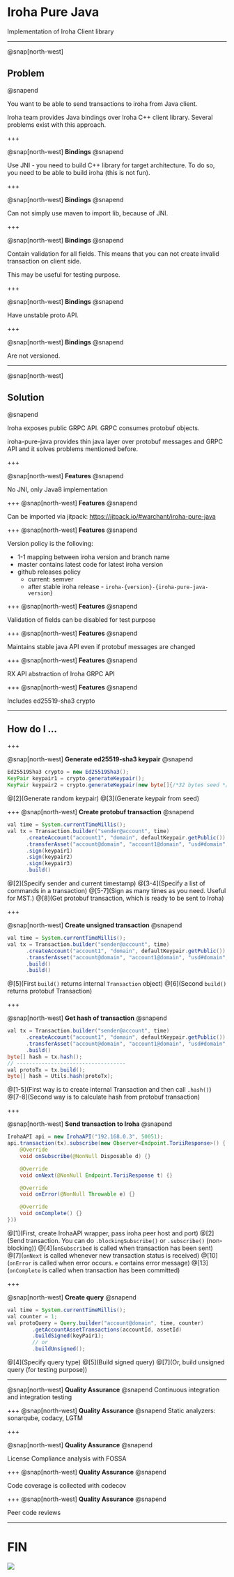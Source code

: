 # Iroha Pure Java
Implementation of Iroha Client library

---

@snap[north-west]
## Problem
@snapend

You want to be able to send transactions to iroha from Java client.

Iroha team provides Java bindings over Iroha C++ client library. Several problems exist with this approach.

+++

@snap[north-west]
**Bindings**
@snapend

Use JNI - you need to build C++ library for target architecture. To do so, you need to be able to build iroha (this is not fun).

+++

@snap[north-west]
**Bindings**
@snapend

Can not simply use maven to import lib, because of JNI.

+++

@snap[north-west]
**Bindings**
@snapend

Contain validation for all fields. This means that you can not create invalid transaction on client side.

This may be useful for testing purpose.

+++

@snap[north-west]
**Bindings**
@snapend

Have unstable proto API.

+++

@snap[north-west]
**Bindings**
@snapend

Are not versioned.

---

@snap[north-west]
## Solution
@snapend

Iroha exposes public GRPC API. GRPC consumes protobuf objects.

iroha-pure-java provides thin java layer over protobuf messages and GRPC API and it solves problems mentioned before.

+++

@snap[north-west]
**Features**
@snapend

No JNI, only Java8 implementation

+++
@snap[north-west]
**Features**
@snapend

Can be imported via jitpack:
https://jitpack.io/#warchant/iroha-pure-java

+++
@snap[north-west]
**Features**
@snapend

Version policy is the folloving:

- 1-1 mapping between iroha version and branch name
- master contains latest code for latest iroha version
- github releases policy
  - current: semver
  - after stable iroha release - `iroha-{version}-{iroha-pure-java-version}`

+++
@snap[north-west]
**Features**
@snapend

Validation of fields can be disabled for test purpose

+++
@snap[north-west]
**Features**
@snapend

Maintains stable java API even if protobuf messages are changed

+++
@snap[north-west]
**Features**
@snapend

RX API abstraction of Iroha GRPC API

+++
@snap[north-west]
**Features**
@snapend

Includes ed25519-sha3 crypto

---

## How do I ...

+++

@snap[north-west]
**Generate ed25519-sha3 keypair**
@snapend

```java
Ed25519Sha3 crypto = new Ed25519Sha3();
KeyPair keypair1 = crypto.generateKeypair();
KeyPair keypair2 = crypto.generateKeypair(new byte[]{/*32 bytes seed */});
```
@[2](Generate random keypair)
@[3](Generate keypair from seed)

+++
@snap[north-west]
**Create protobuf transaction**
@snapend

```java
val time = System.currentTimeMillis();
val tx = Transaction.builder("sender@account", time)
      .createAccount("account1", "domain", defaultKeypair.getPublic())
      .transferAsset("account@domain", "account1@domain", "usd#domain", "description", new BigDecimal(5))
      .sign(keypair1)
      .sign(keypair2)
      .sign(keypair3)
      .build()
```
@[2](Specify sender and current timestamp)
@[3-4](Specify a list of commands in a transaction)
@[5-7](Sign as many times as you need. Useful for MST.)
@[8](Get protobuf transaction, which is ready to be sent to Iroha)

+++

@snap[north-west]
**Create unsigned transaction**
@snapend

```java
val time = System.currentTimeMillis();
val tx = Transaction.builder("sender@account", time)
      .createAccount("account1", "domain", defaultKeypair.getPublic())
      .transferAsset("account@domain", "account1@domain", "usd#domain", "description", new BigDecimal(5))
      .build()
      .build()
```
@[5](First `build()` returns internal `Transaction` object)
@[6](Second `build()` returns protobuf Transaction)

+++

@snap[north-west]
**Get hash of transaction**
@snapend

```java
val tx = Transaction.builder("sender@account", time)
      .createAccount("account1", "domain", defaultKeypair.getPublic())
      .transferAsset("account@domain", "account1@domain", "usd#domain", "description", new BigDecimal(5))
      .build()
byte[] hash = tx.hash();
// -----------------------------------
val protoTx = tx.build();
byte[] hash = Utils.hash(protoTx);
```
@[1-5](First way is to create internal Transaction and then call `.hash()`)
@[7-8](Second way is to calculate hash from protobuf transaction)

+++

@snap[north-west]
**Send transaction to Iroha**
@snapend

```java
IrohaAPI api = new IrohaAPI("192.168.0.3", 50051);
api.transaction(tx).subscribe(new Observer<Endpoint.ToriiResponse>() {
    @Override
    void onSubscribe(@NonNull Disposable d) {}

    @Override
    void onNext(@NonNull Endpoint.ToriiResponse t) {}

    @Override
    void onError(@NonNull Throwable e) {}

    @Override
    void onComplete() {}
}))
```
@[1](First, create IrohaAPI wrapper, pass iroha peer host and port)
@[2](Send transaction. You can do `.blockingSubscribe()` or `.subscribe()` (non-blocking))
@[4](`onSubscribed` is called when transaction has been sent)
@[7](`onNext` is called whenever new transaction status is received)
@[10](`onError` is called when error occurs. `e` contains error message)
@[13](`onComplete` is called when transaction has been committed)

+++

@snap[north-west]
**Create query**
@snapend

```java
val time = System.currentTimeMillis();
val counter = 1;
val protoQuery = Query.builder("account@domain", time, counter)
        .getAccountAssetTransactions(accountId, assetId)
        .buildSigned(keyPair1);
        // or
        .buildUnsigned();
```

@[4](Specify query type)
@[5](Build signed query)
@[7](Or, build unsigned query (for testing purpose))

---
@snap[north-west]
**Quality Assurance**
@snapend
Continuous integration and integration testing

+++
@snap[north-west]
**Quality Assurance**
@snapend
Static analyzers: sonarqube, codacy, LGTM

+++

@snap[north-west]
**Quality Assurance**
@snapend

License Compliance analysis with FOSSA

+++
@snap[north-west]
**Quality Assurance**
@snapend

Code coverage is collected with codecov

+++
@snap[north-west]
**Quality Assurance**
@snapend

Peer code reviews

---

# FIN

![](https://www.lfasiallc.com/wp-content/uploads/2017/11/logo_soramitsu-1.png)
